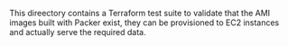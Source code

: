 This direectory contains a Terraform test suite to validate that the AMI images built with Packer
exist, they can be provisioned to EC2 instances and actually serve the required data.
